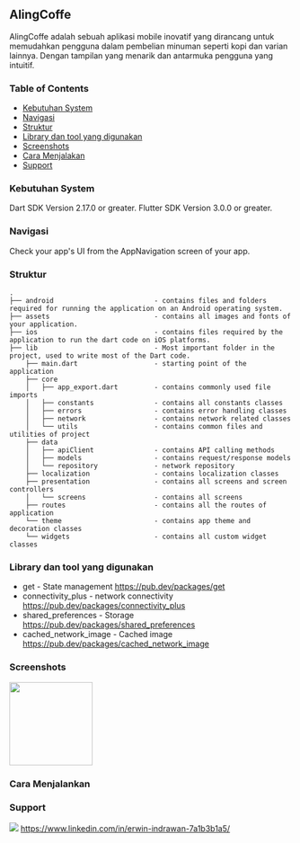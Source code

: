## AlingCoffe

<p>
AlingCoffe adalah sebuah aplikasi mobile inovatif yang dirancang untuk memudahkan pengguna dalam pembelian minuman seperti kopi dan varian lainnya. Dengan tampilan yang menarik dan antarmuka pengguna yang intuitif.
</p>

### Table of Contents

- [Kebutuhan System](#kebutuhan-system)
- [Navigasi](#navigations)
- [Struktur](#struktur)
- [Library dan tool yang digunakan](#library-dan-tool-yang-digunakan)
- [Screenshots](#screenshots)
- [Cara Menjalakan](#cara-menjalankan)
- [Support](#support)

### Kebutuhan System

Dart SDK Version 2.17.0 or greater.
Flutter SDK Version 3.0.0 or greater.

### Navigasi

Check your app's UI from the AppNavigation screen of your app.

### Struktur

```
.
├── android                         - contains files and folders required for running the application on an Android operating system.
├── assets                          - contains all images and fonts of your application.
├── ios                             - contains files required by the application to run the dart code on iOS platforms.
├── lib                             - Most important folder in the project, used to write most of the Dart code.
    ├── main.dart                   - starting point of the application
    ├── core
    │   ├── app_export.dart         - contains commonly used file imports
    │   ├── constants               - contains all constants classes
    │   ├── errors                  - contains error handling classes
    │   ├── network                 - contains network related classes
    │   └── utils                   - contains common files and utilities of project
    ├── data
    │   ├── apiClient               - contains API calling methods
    │   ├── models                  - contains request/response models
    │   └── repository              - network repository
    ├── localization                - contains localization classes
    ├── presentation                - contains all screens and screen controllers
    │   └── screens                 - contains all screens
    ├── routes                      - contains all the routes of application
    └── theme                       - contains app theme and decoration classes
    └── widgets                     - contains all custom widget classes
```

### Library dan tool yang digunakan

- get - State management
  https://pub.dev/packages/get
- connectivity_plus - network connectivity
  https://pub.dev/packages/connectivity_plus
- shared_preferences - Storage
  https://pub.dev/packages/shared_preferences
- cached_network_image - Cached image
  https://pub.dev/packages/cached_network_image

### Screenshots

<img src="https://github.com/eins87/flutter_app_alingcoffe/blob/main/screenshoots/demo.gif" width="148" />

### Cara Menjalankan

### Support

<img src='https://img.shields.io/badge/LinkedIn-0077B5?style=for-the-badge&logo=linkedin&logoColor=white' /> https://www.linkedin.com/in/erwin-indrawan-7a1b3b1a5/
